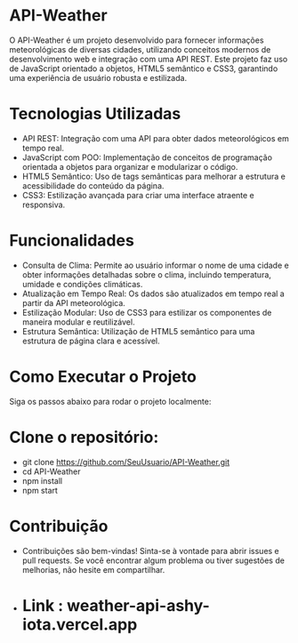 # API-Weather
O API-Weather é um projeto desenvolvido para fornecer informações meteorológicas de diversas cidades, utilizando conceitos modernos de desenvolvimento web e integração com uma API REST. Este projeto faz uso de JavaScript orientado a objetos, HTML5 semântico e CSS3, garantindo uma experiência de usuário robusta e estilizada.

# Tecnologias Utilizadas
* API REST: Integração com uma API para obter dados meteorológicos em tempo real.
* JavaScript com POO: Implementação de conceitos de programação orientada a objetos para organizar e modularizar o código.
* HTML5 Semântico: Uso de tags semânticas para melhorar a estrutura e acessibilidade do conteúdo da página.
* CSS3: Estilização avançada para criar uma interface atraente e responsiva.
# Funcionalidades
* Consulta de Clima: Permite ao usuário informar o nome de uma cidade e obter informações detalhadas sobre o clima, incluindo temperatura, umidade e condições climáticas.
* Atualização em Tempo Real: Os dados são atualizados em tempo real a partir da API meteorológica.
* Estilização Modular: Uso de CSS3 para estilizar os componentes de maneira modular e reutilizável.
* Estrutura Semântica: Utilização de HTML5 semântico para uma estrutura de página clara e acessível.
# Como Executar o Projeto
Siga os passos abaixo para rodar o projeto localmente:

# Clone o repositório:

* git clone https://github.com/SeuUsuario/API-Weather.git
* cd API-Weather
* npm install
* npm start
  
# Contribuição
* Contribuições são bem-vindas! Sinta-se à vontade para abrir issues e pull requests. Se você encontrar algum problema ou tiver sugestões de melhorias, não hesite em compartilhar.

* # Link : weather-api-ashy-iota.vercel.app
